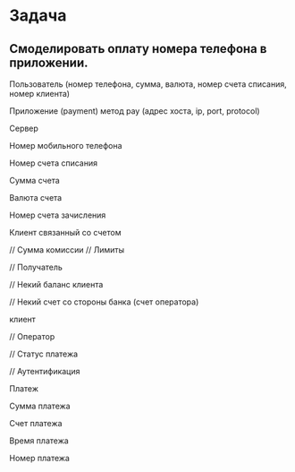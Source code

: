 # Задача
## Смоделировать оплату номера телефона в приложении.

Пользователь (номер телефона, сумма, валюта, номер счета списания, номер клиента)

Приложение (payment) метод pay (адрес хоста, ip, port, protocol)

Сервер

Номер мобильного телефона

Номер счета списания

Сумма счета

Валюта счета

Номер счета зачисления

Клиент связанный со счетом

// Сумма комиссии
// Лимиты

// Получатель

// Некий баланс клиента

// Некий счет со стороны банка (счет оператора)

клиент

// Оператор

// Статус платежа

// Аутентификация

Платеж

Сумма платежа

Счет платежа

Время платежа

Номер платежа